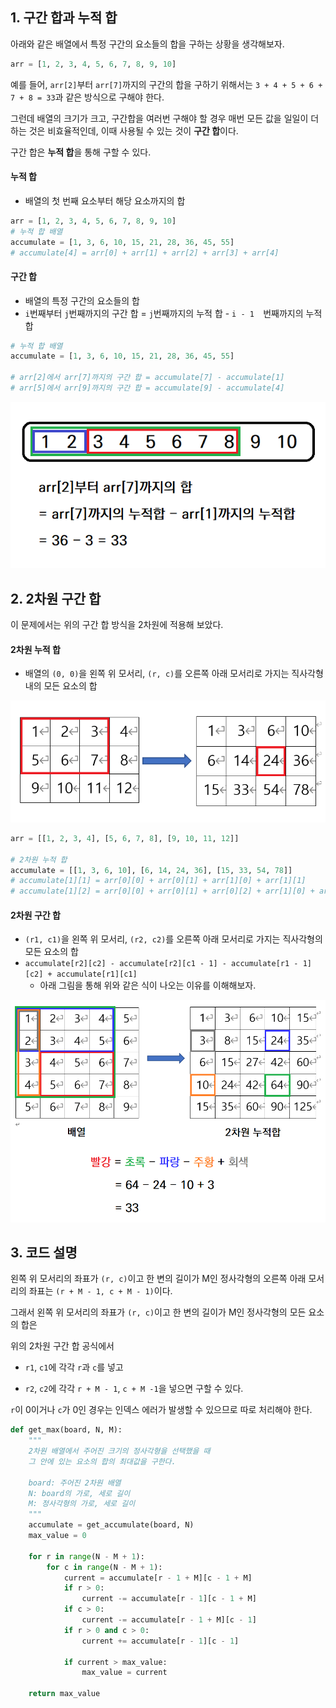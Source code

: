 
## 1. 구간 합과 누적 합

아래와 같은 배열에서 특정 구간의 요소들의 합을 구하는 상황을 생각해보자.

```python
arr = [1, 2, 3, 4, 5, 6, 7, 8, 9, 10]
```

예를 들어, `arr[2]`부터 `arr[7]`까지의 구간의 합을 구하기 위해서는 `3 + 4 + 5 + 6 + 7 + 8 = 33`과 같은 방식으로 구해야 한다. 

그런데 배열의 크기가 크고, 구간합을 여러번 구해야 할 경우 매번 모든 값을 일일이 더하는 것은 비효율적인데, 이때 사용될 수 있는 것이 **구간 합**이다.

구간 합은 **누적 합**을 통해 구할 수 있다.

#### 누적 합

- 배열의 첫 번째 요소부터 해당 요소까지의 합
```python
arr = [1, 2, 3, 4, 5, 6, 7, 8, 9, 10]
# 누적 합 배열
accumulate = [1, 3, 6, 10, 15, 21, 28, 36, 45, 55]
# accumulate[4] = arr[0] + arr[1] + arr[2] + arr[3] + arr[4]
```

#### 구간 합

- 배열의 특정 구간의 요소들의 합
- `i`번째부터 `j`번째까지의 구간 합 = `j`번째까지의 누적 합 - `i - 1  `번째까지의 누적 합
```python
# 누적 합 배열
accumulate = [1, 3, 6, 10, 15, 21, 28, 36, 45, 55]

# arr[2]에서 arr[7]까지의 구간 합 = accumulate[7] - accumulate[1]
# arr[5]에서 arr[9]까지의 구간 합 = accumulate[9] - accumulate[4]
```

![image-20210812171315457](README.assets/image01.png)

## 2. 2차원 구간 합

이 문제에서는 위의 구간 합 방식을 2차원에 적용해 보았다.

#### 2차원 누적 합

- 배열의 `(0, 0)`을 왼쪽 위 모서리, `(r, c)`를 오른쪽 아래 모서리로 가지는 직사각형 내의 모든 요소의 합

![](README.assets/image02.png)

```python
arr = [[1, 2, 3, 4], [5, 6, 7, 8], [9, 10, 11, 12]]

# 2차원 누적 합
accumulate = [[1, 3, 6, 10], [6, 14, 24, 36], [15, 33, 54, 78]]
# accumulate[1][1] = arr[0][0] + arr[0][1] + arr[1][0] + arr[1][1]
# accumulate[1][2] = arr[0][0] + arr[0][1] + arr[0][2] + arr[1][0] + arr[1][1] + arr[1][2]
```

#### 2차원 구간 합

- `(r1, c1)`을 왼쪽 위 모서리, `(r2, c2)`를 오른쪽 아래 모서리로 가지는 직사각형의 모든 요소의 합
- `accumulate[r2][c2] - accumulate[r2][c1 - 1] - accumulate[r1 - 1][c2] + accumulate[r1][c1]`
  - 아래 그림을 통해 위와 같은 식이 나오는 이유를 이해해보자.

![](README.assets/image03.png)

## 3. 코드 설명

왼쪽 위 모서리의 좌표가 `(r, c)`이고 한 변의 길이가 M인 정사각형의 오른쪽 아래 모서리의 좌표는 `(r + M - 1, c + M - 1)`이다.

그래서 왼쪽 위 모서리의 좌표가 `(r, c)`이고 한 변의 길이가 M인 정사각형의 모든 요소의 합은

위의 2차원 구간 합 공식에서 

- `r1`, `c1`에 각각 `r`과 `c`를 넣고

- `r2`, `c2`에 각각 `r + M - 1`, `c + M -1`을 넣으면 구할 수 있다.

`r`이 0이거나 `c`가 0인 경우는 인덱스 에러가 발생할 수 있으므로 따로 처리해야 한다. 

```python
def get_max(board, N, M):
    """
    2차원 배열에서 주어진 크기의 정사각형을 선택했을 때
    그 안에 있는 요소의 합의 최대값을 구한다.

    board: 주어진 2차원 배열
    N: board의 가로, 세로 길이
    M: 정사각형의 가로, 세로 길이
    """
    accumulate = get_accumulate(board, N)
    max_value = 0

    for r in range(N - M + 1):
        for c in range(N - M + 1):
            current = accumulate[r - 1 + M][c - 1 + M]
            if r > 0:
                current -= accumulate[r - 1][c - 1 + M]
            if c > 0:
                current -= accumulate[r - 1 + M][c - 1]
            if r > 0 and c > 0:
                current += accumulate[r - 1][c - 1]

            if current > max_value:
                max_value = current

    return max_value
```
